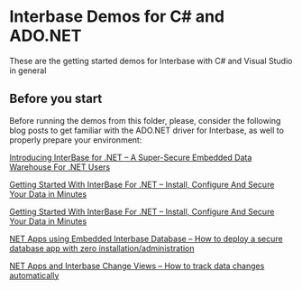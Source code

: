 
# Interbase Demos for C# and ADO.NET

These are the getting started demos for Interbase with C# and Visual Studio in general




## Before you start

Before running the demos from this folder, please, consider the following blog posts to get familiar with the  ADO.NET driver for Interbase, as well to properly prepare your environment:

[Introducing InterBase for .NET – A Super-Secure Embedded Data Warehouse For .NET Users](https://blogs.embarcadero.com/introducing-interbase-for-net-a-strongly-secure-embedded-data-store-for-net-users/)

[Getting Started With InterBase For .NET – Install, Configure And Secure Your Data in Minutes](https://blogs.embarcadero.com/getting-started-with-interbase-for-net-install-configure-and-secure-your-data-in-minutes/)

[Getting Started With InterBase For .NET – Install, Configure And Secure Your Data in Minutes](https://blogs.embarcadero.com/your-first-net-interbase-app-how-to-connect-net-and-the-interbase-secure-data-store/)

[NET Apps using Embedded Interbase Database – How to deploy a secure database app with zero installation/administration](https://blogs.embarcadero.com/net-apps-using-embedded-interbase-database-how-to-deploy-a-secure-database-app-with-zero-installation-administration/)

[NET Apps and Interbase Change Views – How to track data changes automatically](https://blogs.embarcadero.com/net-apps-and-interbase-change-views-how-to-track-data-changes-automatically/)
